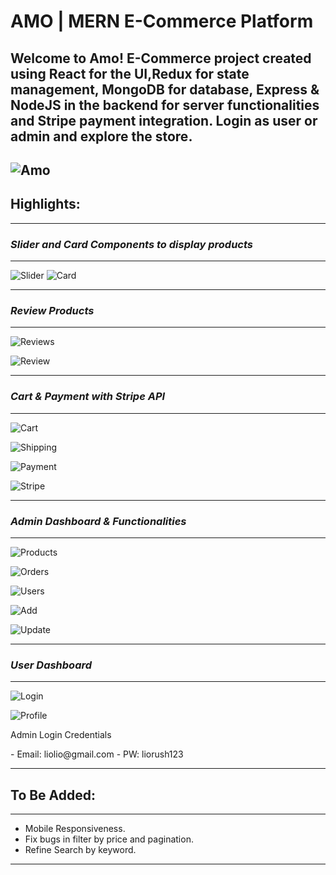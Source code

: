 <h1><b>AMO</b> | MERN E-Commerce Platform</h1>

Welcome to Amo! E-Commerce project created using **React** for the UI,**Redux** for state management, **MongoDB** for database, **Express** & **NodeJS** in the backend for server functionalities and **Stripe** payment integration. Login as user or admin and explore the store.
--

![Amo](https://i.ibb.co/4Wc2SF9/273467088-608307030268783-4011953009172159203-n.jpg)
--

<h2><b>Highlights:</b></h2>
<hr/>
<h3><i>Slider and Card Components to display products</i></h3>
<hr/>

![Slider](https://i.ibb.co/ZH83hnr/273802377-678914873281617-3106311184688774676-n.jpg)
![Card](https://i.ibb.co/GCCtvhW/273802378-996880884515948-2263230004419719024-n.jpg)
<hr/>

<h3><i>Review Products</i></h3>
<hr/>

![Reviews](https://i.ibb.co/NLytGMR/273786364-699026071468886-6784746970674942431-n.jpg)


![Review](https://i.ibb.co/qsmWT2q/273992881-990899894869526-692002931420543335-n.jpg)

<hr/>

<h3><i>Cart & Payment with Stripe API</i></h3>
<hr/>

![Cart](https://i.ibb.co/sJTGQwz/273860614-262799752669207-9054797800470456426-n.jpg)


![Shipping](https://i.ibb.co/f0Gg81r/273972885-975092456439289-2359812891176850864-n.jpg)

![Payment](https://i.ibb.co/p244xZd/273693097-1008899629704430-1517140473504570906-n.jpg)

![Stripe](https://i.ibb.co/41h1Shw/273754068-505424734542477-3568190607443302414-n.jpg)
<hr/>

<h3><i>Admin Dashboard & Functionalities</i></h3>
<hr/>

![Products](https://i.ibb.co/3pYXpQF/273747947-1336605956791752-8203667282895116902-n.jpg)


![Orders](https://i.ibb.co/41KWnyB/273812316-322729333132853-7691850113063379901-n.jpg)

![Users](https://i.ibb.co/N2PHBJd/273673471-1115687682566314-7848636904131085154-n.jpg)

![Add](https://i.ibb.co/gwwktfb/273986170-4777875918987207-6714962051252354811-n.jpg)

![Update](https://i.ibb.co/hMbHGsP/274114341-1875954209258326-2982638426028044924-n.jpg)


<hr/>

<h3><i>User Dashboard</i></h3>
<hr/>

![Login](https://i.ibb.co/fxZsXD8/273975417-499437601745756-7127418298718267324-n.jpg)


![Profile](https://i.ibb.co/f41JVj1/274103845-1635490386802424-1553241563640769479-n.jpg)

<p>Admin Login Credentials</p>
- Email: liolio@gmail.com
- PW: liorush123

<hr/>

<h2><b>To Be Added:</b></h2>
<hr/>

- Mobile Responsiveness.
- Fix bugs in filter by price and pagination.
- Refine Search by keyword.
<hr/>
